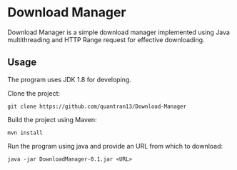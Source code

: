 # Download Manager

Download Manager is a simple download manager implemented using Java multithreading and HTTP Range request for effective downloading.

## Usage

The program uses JDK 1.8 for developing.

Clone the project:
```git
git clone https://github.com/quantran13/Download-Manager
```

Build the project using Maven:
```
mvn install
```

Run the program using java and provide an URL from which to download:
```
java -jar DownloadManager-0.1.jar <URL>
```

